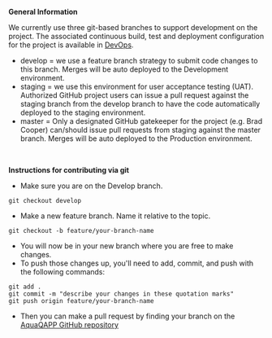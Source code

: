 **General Information**

We currently use three git-based branches to support development on the project. The associated continuous build, test and deployment configuration for the project is available in [DevOps](devops.md).

- develop = we use a feature branch strategy to submit code changes to this branch. Merges will be auto deployed to the Development environment.
- staging = we use this environment for user acceptance testing (UAT). Authorized GitHub project users can issue a pull request against the staging branch from the develop branch to have the code automatically deployed to the staging environment. 
- master = Only a designated GitHub gatekeeper for the project (e.g. Brad Cooper) can/should issue pull requests from staging against the master branch. Merges will be auto deployed to the Production environment.

&nbsp;
&nbsp;


**Instructions for contributing via git**

- Make sure you are on the Develop branch.

```
git checkout develop
```

- Make a new feature branch. Name it relative to the topic.

```
git checkout -b feature/your-branch-name
```

- You will now be in your new branch where you are free to make changes.
- To push those changes up, you'll need to add, commit, and push with the following commands:

```
git add .
git commit -m "describe your changes in these quotation marks"
git push origin feature/your-branch-name
```

- Then you can make a pull request by finding your branch on the
  [AquaQAPP GitHub repository](https://github.com/Eastern-Research-Group/AquaQAPP/branches)
